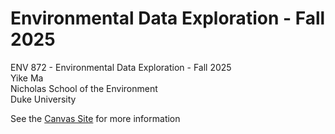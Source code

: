 # Environmental Data Exploration - Fall 2025
ENV 872 - Environmental Data Exploration - Fall 2025  
Yike Ma  
Nicholas School of the Environment  
Duke University  

See the [Canvas Site](https://canvas.duke.edu/courses/62351) for more information
